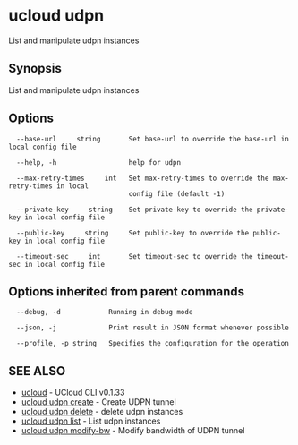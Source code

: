# ucloud udpn

List and manipulate udpn instances

## Synopsis

List and manipulate udpn instances

## Options

```
  --base-url     string       Set base-url to override the base-url in local config file 

  --help, -h                  help for udpn 

  --max-retry-times     int   Set max-retry-times to override the max-retry-times in local
                              config file (default -1) 

  --private-key     string    Set private-key to override the private-key in local config file 

  --public-key     string     Set public-key to override the public-key in local config file 

  --timeout-sec     int       Set timeout-sec to override the timeout-sec in local config file 

```

## Options inherited from parent commands

```
  --debug, -d            Running in debug mode 

  --json, -j             Print result in JSON format whenever possible 

  --profile, -p string   Specifies the configuration for the operation 

```

## SEE ALSO

* [ucloud](cli/cmd/ucloud)	 - UCloud CLI v0.1.33
* [ucloud udpn create](cli/cmd/ucloud/udpn/create)	 - Create UDPN tunnel
* [ucloud udpn delete](cli/cmd/ucloud/udpn/delete)	 - delete udpn instances
* [ucloud udpn list](cli/cmd/ucloud/udpn/list)	 - List udpn instances
* [ucloud udpn modify-bw](cli/cmd/ucloud/udpn/modify-bw)	 - Modify bandwidth of UDPN tunnel


